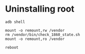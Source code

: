 # Uninstalling root

    adb shell

    mount -o remount,rw /vendor
    rm /vendor/bin/check_1860_state.sh
    mount -o remount,ro /vendor

    reboot
